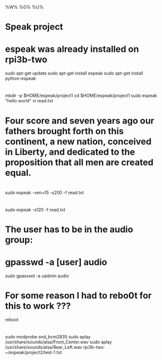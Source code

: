 %W% %G% %U%


# Speak project
#	espeak was already installed on rpi3b-two
sudo apt-get update
sudo apt-get install espeak
sudo apt-get install python-espeak
#
mkdir -p $HOME/espeak/project1
cd $HOME/espeak/project1
sudo espeak "hello world"
vi read.txt
#	Four score and seven years ago our fathers brought forth on this continent, a new nation, conceived in Liberty, and dedicated to the proposition that all men are created equal.
#
sudo espeak -ven+f5 -s200 -f read.txt
#
sudo espeak -s120 -f read.txt
#
#	The user has to be in the audio group:
#	gpasswd -a [user] audio
sudo gpasswd -a uadmin  audio
#	For some reason I had to rebo0t for this to work ???
reboot

#
sudo modprobe snd_bcm2835
sudo aplay /usr/share/sounds/alsa/Front_Center.wav
sudo aplay /usr/share/sounds/alsa/Rear_Left.wav
rpi3b-two:  
	 ~/espeak/project2/test-1.txt

